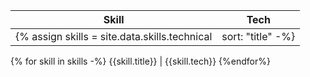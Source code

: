 | Skill | Tech |
| ---- | ---- |
{% assign skills = site.data.skills.technical | sort: "title" -%}
{% for skill in skills -%}
{{skill.title}} | {{skill.tech}}
{%endfor%}

